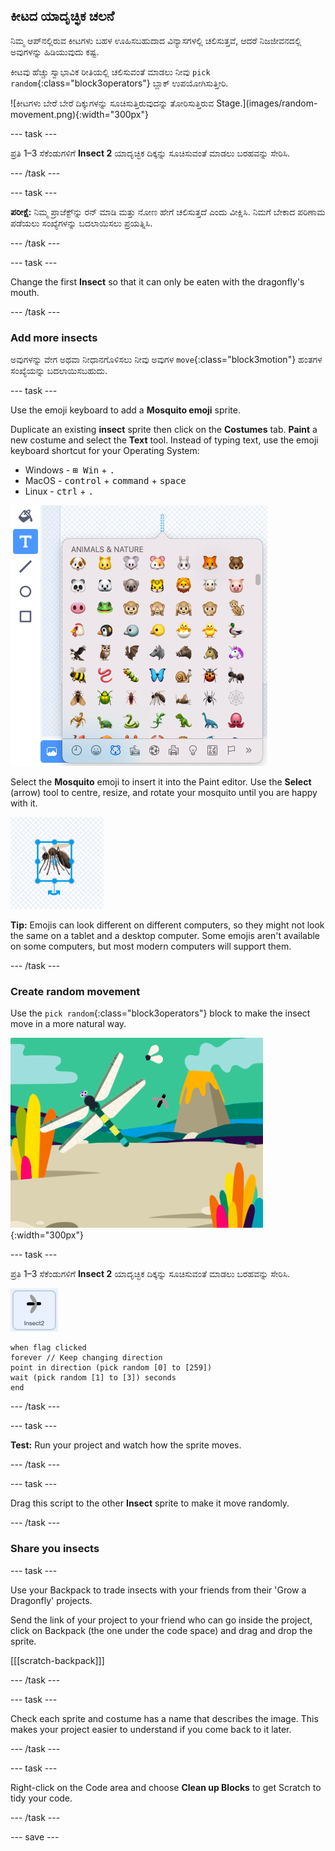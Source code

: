 ## ಕೀಟದ ಯಾದೃಚ್ಛಿಕ ಚಲನೆ

<div style="display: flex; flex-wrap: wrap">
<div style="flex-basis: 200px; flex-grow: 1; margin-right: 15px;">
ನಿಮ್ಮ ಆಪ್‌ನಲ್ಲಿರುವ ಕೀಟಗಳು ಬಹಳ ಊಹಿಸಬಹುದಾದ ವಿನ್ಯಾಸಗಳಲ್ಲಿ ಚಲಿಸುತ್ತವೆ, ಆದರೆ ನಿಜಜೀವನದಲ್ಲಿ ಅವುಗಳನ್ನು ಹಿಡಿಯುವುದು ಕಷ್ಟ. 

ಕೀಟವು ಹೆಚ್ಚು ಸ್ವಾಭಾವಿಕ ರೀತಿಯಲ್ಲಿ ಚಲಿಸುವಂತೆ ಮಾಡಲು ನೀವು `pick random`{:class="block3operators"} ಬ್ಲಾಕ್‌ ಉಪಯೋಗಿಸುತ್ತೀರಿ.
</div>
<div>
![ಕೀಟಗಳು ಬೇರೆ ಬೇರೆ ದಿಕ್ಕುಗಳನ್ನು ಸೂಚಿಸುತ್ತಿರುವುದನ್ನು ತೋರಿಸುತ್ತಿರುವ Stage.](images/random-movement.png){:width="300px"}
</div>
</div>

--- task ---

ಪ್ರತಿ 1–3 ಸೆಕೆಂಡುಗಳಿಗೆ **Insect 2** ಯಾದೃಚ್ಛಿಕ ದಿಕ್ಕನ್ನು ಸೂಚಿಸುವಂತೆ ಮಾಡಲು ಬರಹವನ್ನು ಸೇರಿಸಿ.

--- /task ---

--- task ---

**ಪರೀಕ್ಷೆ:** ನಿಮ್ಮ ಪ್ರಾಜೆಕ್ಟ್‌ನ್ನು ರನ್‌ ಮಾಡಿ ಮತ್ತು ನೋಣ ಹೇಗೆ ಚಲಿಸುತ್ತದೆ ಎಂದು ವೀಕ್ಷಿಸಿ. ನಿಮಗೆ ಬೇಕಾದ ಪರಿಣಾಮ ಪಡೆಯಲು ಸಂಖ್ಯೆಗಳನ್ನು ಬದಲಾಯಿಸಲು ಪ್ರಯತ್ನಿಸಿ.

--- /task ---

--- task ---

Change the first **Insect** so that it can only be eaten with the dragonfly's mouth.

--- /task ---

### Add more insects

ಅವುಗಳನ್ನು ವೇಗ ಅಥವಾ ನೀಧಾನಗೊಳಿಸಲು ನೀವು ಅವುಗಳ `move`{:class="block3motion"} ಹಂತಗಳ ಸಂಖ್ಯೆಯನ್ನು ಬದಲಾಯಿಸಬಹುದು.

--- task ---

Use the emoji keyboard to add a **Mosquito emoji** sprite.

Duplicate an existing **insect** sprite then click on the **Costumes** tab. **Paint** a new costume and select the **Text** tool. Instead of typing text, use the emoji keyboard shortcut for your Operating System:

- Windows - <kbd>⊞ Win</kbd> + <kbd>.</kbd>
- MacOS - <kbd>control</kbd> + <kbd>command</kbd> + <kbd>space</kbd>
- Linux - <kbd>ctrl</kbd> + <kbd>.</kbd>

![The popup emoji keyboard with the 'animals and nature' category selected.](images/emoji-keyboard.png)

Select the **Mosquito** emoji to insert it into the Paint editor. Use the **Select** (arrow) tool to centre, resize, and rotate your mosquito until you are happy with it.

![The mosquito emoji in the paint editor.](images/emoji-mosquito.png)

**Tip:** Emojis can look different on different computers, so they might not look the same on a tablet and a desktop computer. Some emojis aren't available on some computers, but most modern computers will support them.

--- /task ---

### Create random movement

Use the `pick random`{:class="block3operators"} block to make the insect move in a more natural way.

![Stage showing insects pointing in different directions.](images/random-movement.png){:width="300px"}

--- task ---

ಪ್ರತಿ 1–3 ಸೆಕೆಂಡುಗಳಿಗೆ **Insect 2** ಯಾದೃಚ್ಛಿಕ ದಿಕ್ಕನ್ನು ಸೂಚಿಸುವಂತೆ ಮಾಡಲು ಬರಹವನ್ನು ಸೇರಿಸಿ.

![](images/insect2-icon.png)

```blocks3
when flag clicked
forever // Keep changing direction
point in direction (pick random [0] to [259])
wait (pick random [1] to [3]) seconds
end
```

--- /task ---

--- task ---

**Test:** Run your project and watch how the sprite moves.

--- /task ---

--- task ---

Drag this script to the other **Insect** sprite to make it move randomly.

--- /task ---

### Share you insects

--- task ---

Use your Backpack to trade insects with your friends from their 'Grow a Dragonfly' projects.

Send the link of your project to your friend who can go inside the project, click on Backpack (the one under the code space) and drag and drop the sprite.

[[[scratch-backpack]]]

--- /task ---

--- task ---

Check each sprite and costume has a name that describes the image. This makes your project easier to understand if you come back to it later.

--- /task ---

--- task ---

Right-click on the Code area and choose **Clean up Blocks** to get Scratch to tidy your code.

--- /task ---

--- save ---
